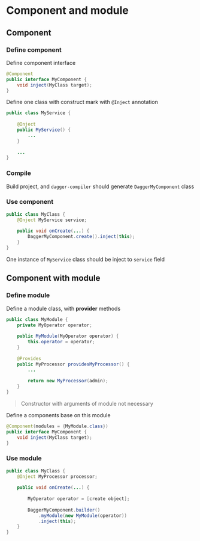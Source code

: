 # Component and module

## Component

### Define component

Define component interface

```java
@Component
public interface MyComponent {
    void inject(MyClass target);
}
```

Define one class with construct mark with `@Inject` annotation

```java
public class MyService {
    
    @Inject
    public MyService() {
        ...
    }
    
    ...
}

```

### Compile

Build project, and `dagger-compiler` should generate `DaggerMyComponent` class


### Use component

```java
public class MyClass {
    @Inject MyService service;
    
    public void onCreate(...) {
        DaggerMyComponent.create().inject(this);
    }
}
```

One instance of `MyService` class should be inject to `service` field


## Component with module

### Define module

Define a module class, with **provider** methods

```java
public class MyModule {
    private MyOperator operator;
    
    public MyModule(MyOperator operator) {
        this.operator = operator;
    }
    
    @Provides
    public MyProcessor providesMyProcessor() {
        ...
        
        return new MyProcessor(admin);
    }
}

```
> Constructor with arguments of module not necessary


Define a components base on this module

```java
@Component(modules = {MyModule.class})
public interface MyComponent {
    void inject(MyClass target);
}
```

### Use module

```java
public class MyClass {
    @Inject MyProcessor processor;
    
    public void onCreate(...) {
        
        MyOperator operator = [create object];
        
        DaggerMyComponent.builder()
            .myModule(new MyModule(operator))
            .inject(this);
    }
}
```